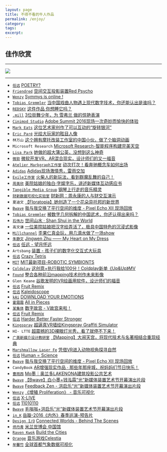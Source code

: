 ```yaml
---
layout: page
title: 不得不看的牛人作品
permalink: /enjoy/
category:
tags:
excerpt:
---
```


## 佳作欣赏

---

[![](http://yuanren.cc/wp-content/uploads/2016/04/11010110_Cover.png)](http://yuanren.cc/11010110/)

---

* [`任远`](http://yuanren.cc) [POETRY?](http://yuanren.cc/poetry3/?from=timeline&isappinstalled=0)
* [`Friendred`](http://www.zcool.com.cn/u/1889227) [空间交互投影装置Red Psycho](http://www.zcool.com.cn/work/ZMTY4Mzc4NzI=/1.html)
* [`Wenzy`](http://weibo.com/wenziyang) [Symmys is online !](https://mp.weixin.qq.com/s?__biz=MzA5OTgyMDk3Mg==&mid=2651225004&idx=1&sn=21a06e737d45d886d80886d7555bf04c&scene=0&key=77421cf58af4a65358bcf4c23515439f68a93a19155e8ef08ab62cf28f3de50888dd7a91d98eff659b54cfb16a28287a&ascene=7&uin=MjgyOTM3MDA4MA%3D%3D&devicetype=iPhone+OS9.3.2&version=16031610&nettype=WIFI&fontScale=94&pass_ticket=hG%2FdR1hhI7%2B%2FESCVhiXcitfKUu0SMvWdzzxSoie4rPWxktqGmyabIT1UioE6M%2FA1)
* [`Tobias Gremmler`](http://www.syncon-d.com) [当中国戏曲人物遇上现代数字技术，你还能认出是谁吗？](https://mp.weixin.qq.com/s?__biz=MzA3NDY1NDcyMw==&mid=2651478956&idx=1&sn=fe3c26bff77e008f91323b66b69f10e6&scene=0&key=77421cf58af4a653408079a950f7a2960510560f9dbd240d0d4cd89ab018bdb9d4f7e75cb048ef99585d7a2f3ebe9673&ascene=7&uin=MjgyOTM3MDA4MA%3D%3D&devicetype=iPhone+OS9.3.2&version=16031610&nettype=WIFI&fontScale=94&pass_ticket=hG%2FdR1hhI7%2B%2FESCVhiXcitfKUu0SMvWdzzxSoie4rPWxktqGmyabIT1UioE6M%2FA1)
* [`REDSKY`](http://www.redskyhci.com) [这件作品 你想睡它吗？](https://mp.weixin.qq.com/s?__biz=MzA3NDY1NDcyMw==&mid=2651478968&idx=1&sn=a0b2643775a78825d0a149885d0be878&scene=0&key=77421cf58af4a65307976475a7adc0766825d4568387a0805f793159b35b98bc8083093eefdec526a2e613e506216968&ascene=7&uin=MjgyOTM3MDA4MA%3D%3D&devicetype=iPhone+OS9.3.2&version=16031610&nettype=WIFI&fontScale=94&pass_ticket=hG%2FdR1hhI7%2B%2FESCVhiXcitfKUu0SMvWdzzxSoie4rPWxktqGmyabIT1UioE6M%2FA1)
* [`.mill`](http://dot-mill.com/) [3位街舞少年，为 雪弗兰 做的惊艳表演](http://mp.weixin.qq.com/s?__biz=MzA3NDY1NDcyMw==&mid=2651478652&idx=1&sn=5fcb8154929871c9b0397fb005d5ee28&scene=0#wechat_redirect)
* [`Cinimod Studio`](http://cinimodstudio.com/) [Adobe Summit 2016现场一次奇妙而愉快的体验](http://mp.weixin.qq.com/s?__biz=MzA3NDY1NDcyMw==&mid=2651478643&idx=1&sn=720eaa043d58d45126723bc05aa39d0c&scene=0#wechat_redirect)
* [`Mark Eats`](http://www.markeats.com/) [这位艺术家创作了可以互动的“旋转银河”](http://mp.weixin.qq.com/s?__biz=MzA3NDY1NDcyMw==&mid=2651478629&idx=1&sn=025ccf87c6184cfae89355be9ffb1b66&scene=0#wechat_redirect)
* [`Eric Paré`](https://ericpare.com/) [光绘大玩家的眩目人像](http://mp.weixin.qq.com/s?__biz=MzA3NDY1NDcyMw==&mid=2651478607&idx=1&sn=319e34c7867d560106909a7383323755&scene=0#wechat_redirect)
* `林万山` [这个拥有摩托改装工作室的中国小伙，做了个脑洞动画](http://mp.weixin.qq.com/s?__biz=MzA3NDY1NDcyMw==&mid=2651478597&idx=1&sn=169807f7bafafc93d22dc01dac41cba1&scene=0#wechat_redirect)
* `Microsoft Research` [Microsoft Research-智能程序构建完美天空](http://mp.weixin.qq.com/s?__biz=MzA4NTc5MDU5OQ==&mid=2665093206&idx=1&sn=90132a11d569ab1f20b0fb96e902c6bc&scene=0#wechat_redirect)
* [`Lisa Park`](http://www.thelisapark.com) [她做的超大蒲公英，没想到这么神奇](http://mp.weixin.qq.com/s?__biz=MzA3NDY1NDcyMw==&mid=2651478535&idx=2&sn=c2552c88eaf5c03a9d8af1d785d01086&scene=0#wechat_redirect)
* [`微软`](http://wndw.ms/rcSKZ2) [微软开发VR、AR混合现实，设计师们的又一福音](http://mp.weixin.qq.com/s?__biz=MzA3NDY1NDcyMw==&mid=2651478535&idx=1&sn=56ca871a94f7235677062dd909addc94&scene=0#wechat_redirect)
* [`Atelier Markgraph工作室`](https://www.markgraph.de/) [动次打次！看奔驰概念车如何出场](http://mp.weixin.qq.com/s?__biz=MzA3NDY1NDcyMw==&mid=2651478517&idx=1&sn=43d33eda26fc4b5675e43bed0ad3ed3d&scene=0#wechat_redirect)
* [`Adidas`](http://www.adidas.com/) [Adidas现场激情秀，雷雨交加](http://mp.weixin.qq.com/s?__biz=MzA3NDY1NDcyMw==&mid=2651478506&idx=1&sn=b5b37f277bf28f1c155fe2f312220749&scene=0#wechat_redirect)
* [`Exile工作室`](http://exile.at/ego/) [火柴人的新玩法，看到群魔乱舞的自己！](http://mp.weixin.qq.com/s?__biz=MzA3NDY1NDcyMw==&mid=2651478496&idx=2&sn=74b9297aa239c71236831bb6931e7cf8&scene=0#wechat_redirect)
* [`周美欣`](http://weibo.com/u/1914994980) [美院姑娘的独白·字娱字乐，讲述新媒体互动感应书](http://mp.weixin.qq.com/s?__biz=MzA3NDY1NDcyMw==&mid=2651478478&idx=1&sn=d75fc2a0290c12b211432848bbfded86&scene=0#wechat_redirect)
* [`Tangible Media Group`](http://tangible.media.mit.edu/) [钢琴上行走的音乐精灵](http://mp.weixin.qq.com/s?__biz=MzA3NDY1NDcyMw==&mid=2651478478&idx=2&sn=fba9dfb94548d01ce1cff783aa5e037c&scene=0#wechat_redirect)
* [`财新数据可视化实验室`](http://vislab.caixin.com/) [财新网：周永康的人与财交互演示](http://datanews.caixin.com/2014/zhoushicailu/)
* `夏迪文` [【Floratopia】她创造了一个花朵异托邦的新世界](http://mp.weixin.qq.com/s?__biz=MzI0NzM5ODQxNw==&mid=2247483710&idx=1&sn=806a75a264eb4070b9597d32cc0d98bb&scene=2&srcid=0527jKi3KdBrJ5LG0kAx9enn&from=timeline&isappinstalled=0#wechat_redirect)
* [`Bwave`](http://bwave.org) [我与我交换了平行空间的维度 - Pixel Echo XII 现场回放](http://mp.weixin.qq.com/s?__biz=MzA4MjMwMTA5Ng==&mid=2650985256&idx=1&sn=931114e561e165a8d5688e13342f5234&scene=0#wechat_redirect)
* [`Tobias Gremmler`](https://vimeo.com/tobiasgremmler) [被数字几何拆解的中国武术，你还认得出来吗？](http://mp.weixin.qq.com/s?__biz=MzA3NDY1NDcyMw==&mid=2651478416&idx=2&sn=816f2d3d50258f2c0a05d04b6a312747&scene=0#wechat_redirect)
* [`石伟力`](http://shi-weili.com/) [世间山水 · Shan Shui in the World](http://shi-weili.com/shan-shui-in-the-world-chinese/)
* `高文谦` [一位美院姑娘把汉字给弄活了，极具中国特色的沉浸式影像](http://mp.weixin.qq.com/s?__biz=MzA3NDY1NDcyMw==&mid=2651478416&idx=1&sn=ec0c7e8bfeba8bbb6479ddc0bdc93050&scene=0#wechat_redirect)
* [`Millchannel`](http://www.themill.com/) [歪果仁真会玩，用几滴水做了一场show](http://mp.weixin.qq.com/s?__biz=MzA3NDY1NDcyMw==&mid=2651478398&idx=1&sn=701a683a0c428b63361c10a925e3546f&scene=2&srcid=0523w8s8jLvTqo2F53rQ3kqe&from=timeline&isappinstalled=0#wechat_redirect)
* [`朱静文`](http://www.jingwen-zhu.com/) [Jingwen Zhu —— My Heart on My Dress](https://vimeo.com/166727404)
* [`任远`](http://yuanren.cc) [任远 - 望月怀远](http://mp.weixin.qq.com/s?__biz=MzA4NTc5MDU5OQ==&mid=225108443&idx=2&sn=c4fc22b5c8b2deeebb3db812ae32cbda&scene=19#wechat_redirect)
* `Artsbang` [装置 - 孩子们的数字化交互式大玩具](http://mp.weixin.qq.com/s?__biz=MzA5OTM4NTkwNg==&mid=2651145652&idx=1&sn=882d9942892b1bdfad16adb06df2af4f&scene=1&srcid=0511gnst1Jve3ISz8TKGRQxX&from=groupmessage&isappinstalled=0#wechat_redirect)
* [`任远`](http://yuanren.cc) [Crazy Tetris](http://yuanren.cc/crazy-tetris/)
* [`MIT`](http://www.mit.edu/) [MIT最新项目-ROBOTIC SYMBIONTS](http://mp.weixin.qq.com/s?__biz=MzA4NTc5MDU5OQ==&mid=2665092910&idx=1&sn=1ea11499710c83e49ec99ab143efdcb0&scene=2&srcid=0518YkJFaZaHkrC0Wak8wvP4&from=timeline&isappinstalled=0#wechat_redirect)
* [`Coldplay`](http://coldplay.com/) [这创意+执行我给100分！Coldplay新单《Up&Up》MV](http://mp.weixin.qq.com/s?__biz=MjM5MjEyOTIyMA==&mid=2651445418&idx=1&sn=bc527e3da0096493224ac0520ba89ddc&scene=2&srcid=0519mVKPT3dDu1LW8gdy39lE&from=timeline&isappinstalled=0#wechat_redirect)
* [`Found`](http://www.found-studio.com/) [整合各种前沿mapping技术创作未来影像](http://mp.weixin.qq.com/s?__biz=MzA3NDY1NDcyMw==&mid=2651478372&idx=1&sn=f15e738757cebee01f025bfdba5b14a3&scene=2&srcid=0519PtaiU7LLKpir8fqRMYaB&from=timeline&isappinstalled=0#wechat_redirect)
* `Glen Keane` [谷歌发明的VR绘画用软件，设计师们的福音](http://mp.weixin.qq.com/s?__biz=MzA3NDY1NDcyMw==&mid=2651478153&idx=1&sn=d644747b55eb86a4e45c98e87ce4d861&scene=0#wechat_redirect)
* [`任远`](http://yuanren.cc) [Fruit Remix](http://yuanren.cc/fruit-remix/)
* [`任远`](http://yuanren.cc) [Kaleidoscope](http://yuanren.cc/kaleidoscope/)
* [`kAi`](http://www.dkaib.com/) [DOWNLOAD YOUR EMOTIONS](http://v.youku.com/v_show/id_XMTU2Njk4OTEzMg==.html?x)
* [`霍霜霜`](http://shuangshuanghuo.net/) [All in Pieces](https://vimeo.com/127665422)
* [`某集体`](http://www.moujiti.com/) [数字故宫 - V故宫来啦！](http://mp.weixin.qq.com/s?__biz=MjM5MTc0MDU2NA==&mid=2651288651&idx=1&sn=d2b12db2b1868b090f38d7e2bcc688c6&scene=2&srcid=0429QuKCQNxcdKy4Rjo86HaD&from=timeline&isappinstalled=0#wechat_redirect)
* [`任远`](http://yuanren.cc) [Fruit Remix](http://yuanren.cc/fruit-remix/)
* [`任远`](http://yuanren.cc) [Harder Better Faster Stronger](http://yuanren.cc/harder-better-faster-stronger/)
* [`Kingspray`](http://graffitisimulator.com/) [超逼真VR墙绘Kingspray Graffiti Simulator](http://mp.weixin.qq.com/s?__biz=MzA4NTc5MDU5OQ==&mid=2665092793&idx=1&sn=e6bc76043f694806add680ab46823665&scene=0#wechat_redirect)
* `HI- LTTE` [超震撼的3D裸眼灯光秀，看了就停不下来！](http://mp.weixin.qq.com/s?__biz=MzA5NzQwNDE0MA==&mid=2650266993&idx=1&sn=aff68b203c70b2fa53b7b6eb56052695&scene=0#wechat_redirect)
* [`广美新媒介设计教研室`](http://weibo.com/newmedia001?is_all=1) [【Mapping】大闹天宫，将现代技术与名著相结合重现经典](http://mp.weixin.qq.com/s?__biz=MzA3NDY1NDcyMw==&mid=2651478229&idx=2&sn=76e146e60369d534078a5f2923eae15a&scene=2&srcid=0511MWNJLE9s1UR5bTv5zclG&from=timeline&isappinstalled=0#wechat_redirect)
* [`Marshmallow Laser Fe`](http://marshmallowlaserfeast.com/) [凭借VR进入动物视角探寻自然](http://mp.weixin.qq.com/s?__biz=MzA4NTc5MDU5OQ==&mid=2665092463&idx=1&sn=1e3811a462550ef0839d9ac907a7a7da&scene=0#wechat_redirect)
* [`任远`](http://yuanren.cc) [Human = Science](http://yuanren.cc/human-science/)
* [`Bwave`](http://bwave.org) [我与我交换了平行空间的维度 - Pixel Echo XII 现场回放](http://mp.weixin.qq.com/s?__biz=MzA4MjMwMTA5Ng==&mid=2650985256&idx=1&sn=931114e561e165a8d5688e13342f5234&scene=1&srcid=05099N3u4aJFOtCvju6L0XiY&from=groupmessage&isappinstalled=0#wechat_redirect)
* `CandyBook` [AR增强现实作品 · 那些年那座城，祝妈妈们节日快乐！](http://mp.weixin.qq.com/s?__biz=MzA3NDY1NDcyMw==&mid=2651478195&idx=1&sn=706f36484e2ac40f63bac761224221f1&scene=0#wechat_redirect)
* [`曹雨西`](http://www.caoyuxi.org/) [Mo墨｜奥兰多LAKENONA建筑投影公共艺术](http://mp.weixin.qq.com/s?__biz=MzAxNjc4NzQxMQ==&mid=402661612&idx=1&sn=4b11c5b2a7d9db190075df3c34667b1e&scene=2&srcid=0408wa955JLGeskomVTfpvbm&from=timeline&isappinstalled=0#wechat_redirect)
* [`Bwave`](http://bwave.org) [【Bwave】白小墨+钱泓霖“光”新媒体装置艺术节开幕演出片段](http://mp.weixin.qq.com/s?__biz=MzA4MjMwMTA5Ng==&mid=2650985252&idx=1&sn=1e1790f4204a0d8376a16a740499a002&scene=0#wechat_redirect)
* [`Bwave`](http://bwave.org) [Feedback Zen - 洪启乐“光”新媒体装置艺术节开幕演出片段](http://mp.weixin.qq.com/s?__biz=MzA4MjMwMTA5Ng==&mid=2650985200&idx=1&sn=fb73076e7f94786191d92479c85b6f7d&scene=0#wechat_redirect)
* [`Wenzy`](http://wenzy.zcool.com.cn) [《增殖 Proliferation》 - 音乐可视化](http://mp.weixin.qq.com/s?__biz=MzA5OTgyMDk3Mg==&mid=402287256&idx=1&sn=49f34ad9bec59b5d456fa6e8ee5b5cf4&scene=4#wechat_redirect)
* [`任远`](http://yuanren.cc) [X-LIVE](http://yuanren.cc/x-live/)
* [`任远`](http://yuanren.cc) [11010110](http://yuanren.cc/11010110/)
* [`Bwave`](http://bwave.org) [毛嗡嗡+洪启乐“光”新媒体装置艺术节开幕演出片段](http://mp.weixin.qq.com/s?__biz=MzA4MjMwMTA5Ng==&mid=2650985231&idx=1&sn=9b9360f684444f36b36b288ad7b99948&scene=0#wechat_redirect)
* [`in_K`](http://vjink.com) [岳璇-2016《内外》春季巡演-预告片](http://m.v.qq.com/play/play.html?coverid=&vid=c0186gnd9go&from=timeline&isappinstalled=1)
* [`Design I/O`](http://design-io.com/) [Connected Worlds - Behind The Scenes](https://vimeo.com/131665883)
* [`师丹青`](http://www.shidanqing.com/) [米兰世博会 中国馆](http://v.qq.com/boke/page/l/0/z/l0154nzf24z.html)
* [`Raven Kwok`](http://ravenkwok.com/) [Build the Cities](http://www.tudou.com/programs/view/xHAx0LBKaF0/)
* [`Orange`](http://orange.imlab.cc/) [音乐游戏Celestia](http://v.youku.com/v_show/id_XNTUyMzU1MjAw.html?from=y1.9-3.1)
* [`牟馨竹`](http://laomouer.lofter.com/) [全球首都气象数据可视化](http://v.youku.com/v_show/id_XOTY0OTM0NDIw.html?from=y1.7-1.2)
